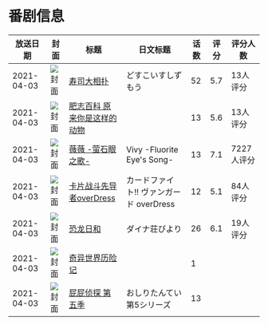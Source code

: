# 番剧信息

|放送日期|封面|标题|日文标题|话数|评分|评分人数|
|---|---|---|---|---|---|---|
|2021-04-03|![封面](https://lain.bgm.tv/pic/cover/c/9a/1c/312227_MZLiL.jpg)|[寿司大相扑](https://bangumi.tv/subject/312227)|どすこいすしずもう|52|5.7|13人评分|
|2021-04-03|![封面](https://lain.bgm.tv/pic/cover/c/ba/15/324269_M82fr.jpg)|[肥志百科 原来你是这样的动物](https://bangumi.tv/subject/324269)||13|5.6|13人评分|
|2021-04-03|![封面](https://lain.bgm.tv/pic/cover/c/a0/50/325286_9WQNW.jpg)|[薇薇 -萤石眼之歌-](https://bangumi.tv/subject/325286)|Vivy -Fluorite Eye's Song-|13|7.1|7227人评分|
|2021-04-03|![封面](https://lain.bgm.tv/pic/cover/c/32/10/327772_KwaF7.jpg)|[卡片战斗先导者overDress](https://bangumi.tv/subject/327772)|カードファイト!! ヴァンガード overDress|12|5.1|84人评分|
|2021-04-03|![封面](https://lain.bgm.tv/pic/cover/c/6b/40/330889_btT8J.jpg)|[恐龙日和](https://bangumi.tv/subject/330889)|ダイナ荘びより|26|6.1|19人评分|
|2021-04-03|![封面](https://lain.bgm.tv/pic/cover/c/ff/ad/333889_7es6u.jpg)|[奇异世界历险记](https://bangumi.tv/subject/333889)||1|||
|2021-04-03|![封面](https://lain.bgm.tv/pic/cover/c/ef/81/529232_j6Qgg.jpg)|[屁屁侦探 第五季](https://bangumi.tv/subject/529232)|おしりたんてい 第5シリーズ|13|||
